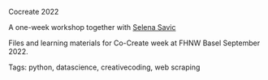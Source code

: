 Cocreate 2022

A one-week workshop together with [Selena Savic](https://www.fhnw.ch/de/personen/selena-savic)

Files and learning materials for Co-Create week at FHNW Basel September 2022.

Tags: python, datascience, creativecoding, web scraping
